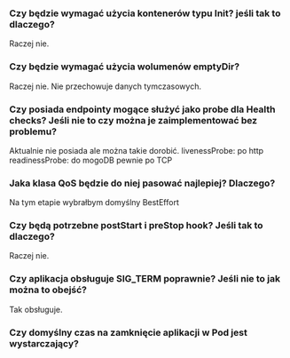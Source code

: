 ### Czy będzie wymagać użycia kontenerów typu Init? jeśli tak to dlaczego?
Raczej nie.
### Czy będzie wymagać użycia wolumenów emptyDir?
Raczej nie. 
Nie przechowuje danych tymczasowych.
### Czy posiada endpointy mogące służyć jako probe dla Health checks? Jeśli nie to czy można je zaimplementować bez problemu?
Aktualnie nie posiada ale można takie dorobić. 
livenessProbe: po http
readinessProbe: do mogoDB pewnie po TCP
### Jaka klasa QoS będzie do niej pasować najlepiej? Dlaczego?
Na tym etapie wybrałbym domyślny BestEffort
### Czy będą potrzebne postStart i preStop hook? Jeśli tak to dlaczego?
Raczej nie.
### Czy aplikacja obsługuje SIG_TERM poprawnie? Jeśli nie to jak można to obejść?
Tak obsługuje.
### Czy domyślny czas na zamknięcie aplikacji w Pod jest wystarczający?
